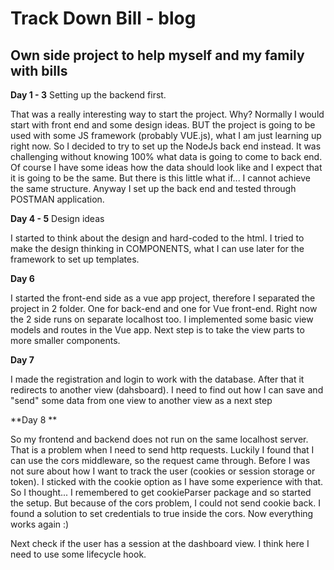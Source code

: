 # Track Down Bill - blog
## Own side project to help myself and my family with bills

**Day 1 - 3**
Setting up the backend first.

That was a really interesting way to start the project. Why? Normally I would start with front end and some design ideas. BUT the project is going to be used with some JS framework (probably VUE.js), what I am just learning up right now. So I decided to try to set up the NodeJs back end instead. It was challenging without knowing 100% what data is going to come to back end. Of course I have some ideas how the data should look like and I expect that it is going to be the same. But there is this little what if... I cannot achieve the same structure. Anyway I set up the back end and tested through POSTMAN application.

**Day 4 - 5**
Design ideas

I started to think about the design and hard-coded to the html. I tried to make the design thinking in COMPONENTS, what I can use later for the framework to set up templates. 

**Day 6**

I started the front-end side as a vue app project, therefore I separated the project in 2 folder. One for back-end and one for Vue front-end. Right now the 2 side runs on separate localhost too. I implemented some basic view models and routes in the Vue app. Next step is to take the view parts to more smaller components. 

**Day 7**

I made the registration and login to work with the database. After that it redirects to another view (dahsboard). I need to find out how I can save and "send" some data from one view to another view as a next step

**Day 8 **

So my frontend and backend does not run on the same localhost server. That is a problem when I need to send http requests. Luckily I found that I can use the cors middleware, so the request came through. Before I was not sure about how I want to track the user (cookies or session storage or token). I sticked with the cookie option as I have some experience with that. So I thought... I remembered to get cookieParser package and so started the setup. But because of the cors problem, I could not send cookie back. I found a solution to set credentials to true inside the cors. Now everything works again :)

Next check if the user has a session at the dashboard view. I think here I need to use some lifecycle hook. 